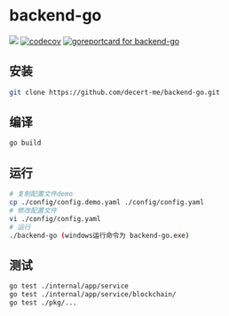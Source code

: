 # backend-go
![](https://img.shields.io/badge/license-MIT-green)
[![codecov](https://codecov.io/gh/decert-me/backend-go/branch/feature/testing/graph/badge.svg?token=D68XAECVLI)](https://codecov.io/gh/decert-me/backend-go)
[![goreportcard for backend-go](https://goreportcard.com/badge/github.com/decert-me/backend-go)](https://goreportcard.com/report/github.com/decert-me/backend-go)
## 安装
```bash
git clone https://github.com/decert-me/backend-go.git
```
## 编译
```bash
go build
```
## 运行
```bash
# 复制配置文件demo
cp ./config/config.demo.yaml ./config/config.yaml
# 修改配置文件
vi ./config/config.yaml
# 运行
./backend-go (windows运行命令为 backend-go.exe)
```
## 测试
```bash
go test ./internal/app/service
go test ./internal/app/service/blockchain/
go test ./pkg/...
```

